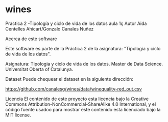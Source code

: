# wines
Practica 2 -Tipología y ciclo de vida de los datos aula 1ç
Autor
Aida Centelles Ahicart/Gonzalo Canales Nuñez

Acerca de este software

Este software es parte de la Práctica 2 de la asignatura: "Tipologia y ciclo de vida de los datos".

Asignatura: Tipologia y ciclo de vida de los datos.
Master de Data Science.
Universitat Oberta of Catalunya.

Dataset
Puede chequear el dataset en la siguiente dirección:

https://github.com/canalesg/wines/data/winequality-red_out.csv

Licencia
El contenido de este proyecto esta licencia bajo la Creative Commons Attribution-NonCommercial-ShareAlike 4.0 International, y el código fuente usadoo para mostrar este contenido esta licenciado bajo la MIT license.
